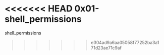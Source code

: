 <<<<<<< HEAD
0x01-shell_permissions
=======
shell_permissions
>>>>>>> e304ad9a6aa05058f77252ba3a171d23ae71c9af
